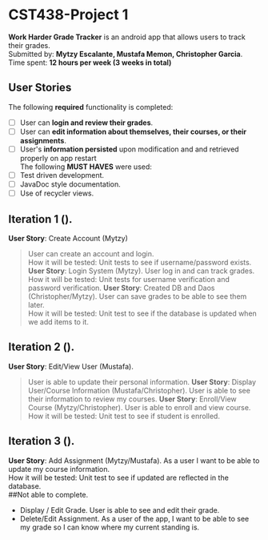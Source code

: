 # CST438-Project 1
**Work Harder Grade Tracker** is an android app that allows users to track their grades.  
Submitted by: **Mytzy Escalante, Mustafa Memon, Christopher Garcia**. 
Time spent: **12 hours per week (3 weeks in total)**   
## User Stories
The following **required** functionality is completed:  
* [ ] User can **login and review their grades**. 
* [ ] User can **edit information about themselves, their courses, or their assignments**. 
* [ ] User's **information persisted** upon modification and and retrieved properly on app restart    
The following **MUST HAVES** were used:  
* [ ] Test driven development. 
* [ ] JavaDoc style documentation. 
* [ ] Use of recycler views. 
## Iteration 1 (). 
**User Story**: Create Account (Mytzy)  
>User can create an account and login.  
>How it will be tested: Unit tests to see if username/password exists. 
**User Story**: Login System (Mytzy). 
>User log in and can track grades.  
>How it will be tested: Unit tests for username verification and password verification. 
**User Story**: Created DB and Daos (Christopher/Mytzy). 
>User can save grades to be able to see them later.  
>How it will be tested: Unit test to see if the database is updated when we add items to it.  
## Iteration 2 (). 
**User Story**: Edit/View User (Mustafa). 
>User is able to update their personal information. 
**User Story**: Display User/Course Information  (Mustafa/Christopher). 
>User is able to see their information to review my courses. 
**User Story**: Enroll/View Course  (Mytzy/Christopher). 
>User is able to enroll and view course.    
>How it will be tested: Unit test to see if student is enrolled. 
## Iteration 3 (). 
**User Story**:  Add Assignment (Mytzy/Mustafa). 
    As a user I want to be able to update my course information.  
    How it will be tested: Unit test to see if updated are reflected in the database.  
##Not able to complete. 
- Display / Edit Grade. 
    User is able to see and edit their grade.  
- Delete/Edit Assignment. 
    As a user of the app, I want to be able to see my grade so I can know where my current standing is.  
    
